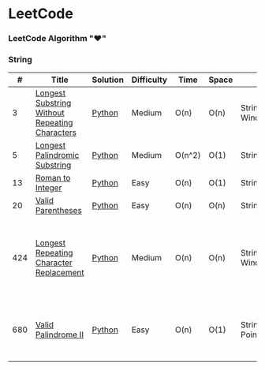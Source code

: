 LeetCode
========

### LeetCode Algorithm "&hearts;"

### String
| # | Title | Solution | Difficulty | Time | Space | Tag | Legend | Note |
|---| ----- | -------- | ---------- | ---- | ----- | --- | ------ | ---- |
|3|[Longest Substring Without Repeating Characters](https://leetcode.com/problems/longest-substring-without-repeating-characters/) | [Python]()|Medium|O(n)|O(n)|String,Sliding Window|*| Right 1 pass: for right in range(len(s)), change left position correspondingly. |
|5|[Longest Palindromic Substring](https://leetcode.com/problems/longest-palindromic-substring/) |[Python]()|Medium|O(n^2)|O(1)|String|*| expandAroundCenter(s,i,i) and expandAroundCenter(s,i,i+1) |
|13|[Roman to Integer](https://leetcode.com/problems/roman-to-integer/) | [Python]()|Easy|O(n)|O(1)|String,Math|*| |
|20|[Valid Parentheses](https://leetcode.com/problems/valid-parentheses/) | [Python]()|Easy|O(n)|O(n)|String,Stack|y| |
|424|[Longest Repeating Character Replacement](https://leetcode.com/problems/longest-repeating-character-replacement/) | [Python]()|Medium|O(n)|O(n)|String,Sliding Window|*| Start with a window of size 1 and increase it if size of window (which is r - l + 1) minus the amount of occurences of the most frequent character in the window (count) is less than or equal to k.|
|680|[Valid Palindrome II](https://leetcode.com/problems/valid-palindrome-ii/) | [Python]()|Easy|O(n)|O(1)|String,Two Pointers|*| If s[i] == s[j] then we may take i++; j--. Otherwise, the palindrome must be either s[i+1], s[i+2], ..., s[j] or s[i], s[i+1], ..., s[j-1], and we should check both cases.|





